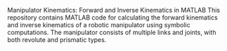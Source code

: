 Manipulator Kinematics: Forward and Inverse Kinematics in MATLAB
This repository contains MATLAB code for calculating the forward kinematics and inverse kinematics of a robotic manipulator using symbolic computations. The manipulator consists of multiple links and joints, with both revolute and prismatic types.
